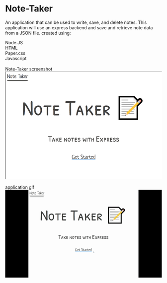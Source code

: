 # Note-Taker


An application that can be used to write, save, and delete notes.
This application will use an express backend and save and retrieve note data from a JSON file.
created using:
<br>

Node.JS
<br>
HTML
<br>
Paper.css
<br>
Javascript
<br>
<br>
Note-Taker screenshot
![screenshot ](Develop/public/assets/images/notetaker.jpg)
<br>




application gif
![gif](Develop/public/assets/images/notetaker.gif)
